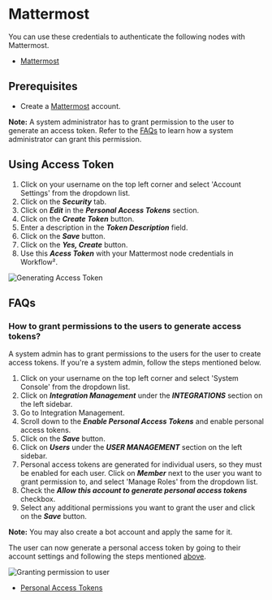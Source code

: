 # Mattermost

You can use these credentials to authenticate the following nodes with Mattermost.
- [Mattermost](/workflow/integrations/nodes/workflow-nodes-base.mattermost/)

## Prerequisites

- Create a [Mattermost](https://www.mattermost.com/) account.

**Note:** A system administrator has to grant permission to the user to generate an access token. Refer to the [FAQs](#_1-how-to-grant-permissions-to-the-users-to-generate-access-tokens) to learn how a system administrator can grant this permission.

## Using Access Token

1. Click on your username on the top left corner and select 'Account Settings' from the dropdown list.
2. Click on the ***Security*** tab.
3. Click on ***Edit*** in the ***Personal Access Tokens*** section.
4. Click on the ***Create Token*** button.
5. Enter a description in the ***Token Description*** field.
6. Click on the ***Save*** button.
7. Click on the ***Yes, Create*** button.
8. Use this ***Acess Token*** with your Mattermost node credentials in Workflow².

![Generating Access Token](/_images/integrations/credentials/mattermost/using-access-token.gif)

## FAQs

### How to grant permissions to the users to generate access tokens?

A system admin has to grant permissions to the users for the user to create access tokens. If you're a system admin, follow the steps mentioned below.

1. Click on your username on the top left corner and select 'System Console' from the dropdown list.
2. Click on ***Integration Management*** under the ***INTEGRATIONS*** section on the left sidebar.
3. Go to Integration Management.
4. Scroll down to the ***Enable Personal Access Tokens*** and enable personal access tokens.
5. Click on the ***Save*** button.
6. Click on ***Users*** under the ***USER MANAGEMENT*** section on the left sidebar.
7. Personal access tokens are generated for individual users, so they must be enabled for each user. Click on ***Member*** next to the user you want to grant permission to, and select 'Manage Roles' from the dropdown list.
8. Check the ***Allow this account to generate personal access tokens*** checkbox.
9. Select any additional permissions you want to grant the user and click on the ***Save*** button.

**Note:** You may also create a bot account and apply the same for it.

The user can now generate a personal access token by going to  their account settings and following the steps mentioned [above](#using-access-token).

![Granting permission to user](/_images/integrations/credentials/mattermost/granting-permission.gif)



- [Personal Access Tokens](https://docs.mattermost.com/developer/personal-access-tokens.html)
